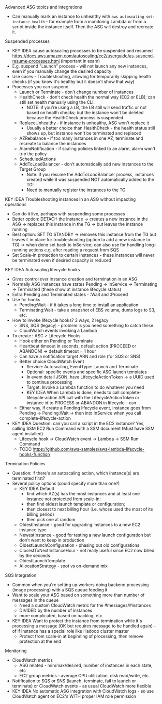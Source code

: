 Advanced ASG topics and integrations
- Can manually mark an instance to unhealthy with `aws autoscaling set-instance-health` - for example from a monitoring Lambda or from a script inside the instance itself. Then the ASG will destroy and recreate it.

Suspended processes
- KEY IDEA cause autoscaling processes to be suspended and resumed https://docs.aws.amazon.com/autoscaling/ec2/userguide/as-suspend-resume-processes.html (important in exam)
- E.g. suspend "Launch" process - will not launch any new instances, even if you manually change the desired capacity
- Use cases - Troubleshooting, allowing for temporarily skipping health checks (if you know it's healthy but it doesn't show that way)
- Processes you can suspend
  - Launch or Terminate - don't change number of instances
  - HealthCheck - don't check health the normal way (EC2 or ELB); can still set health manually using the CLI.
    - NOTE: if you're using a LB, the LB still will send traffic or not based on health checks; but the instance won't be deleted because the HealthCheck process is suspended
  - ReplaceUnhealthy - if instance is unhealthy, ASG won't replace it
    - Usually a better choice than HealthCheck - the health status still shows up, but instance won't be terminated and replaced
  - AZRebalance - if too many instances in one AZ, terminate and recreate to balance the instances
  - AlarmNotification - if scaling policies linked to an alarm, alarm won't trip the policy
  - ScheduledActions 
  - AddToLoadBalancer - don't automatically add new instances to the Target Group
    - Note: if you resume the AddToLoadBalancer process, instances created while it was suspended NOT automatically added to the TG!
	- Need to manually register the instances to the TG

KEY IDEA Troubleshooting instances in an ASG without impacting operations
- Can do it live, perhaps with suspending some processes
- Better option: DETACH the instance -> creates a new instance in the ASG -> replaces this instance in the TG -> but leaves the instance running
- Best option: SET TO STANDBY -> removes this instance from the TG but leaves it in place for troubleshooting (option to add a new instance to TG) -> when done set back to InService; can also use for handling long-running actions e.g. after reading a request from SQS
- Set Scale-in protection to certain instances - these instances will never be terminated even if desired capacity is reduced

KEY IDEA Autoscaling lifecycle hooks
- Gives control over instance creation and termination in an ASG
- Normally ASG instances have states Pending -> InService -> Terminating -> Terminated (these show at instance lifecycle status)
- Extra Pending and Terminated states - :Wait and :Proceed
- Use for hooks
  - Pending:Wait - if it takes a long time to install an application
  - Terminating:Wait - take a snapshot of EBS volume, dump logs to S3, etc.
- How to invoke lifecycle hooks? 3 ways, 2 legacy
  - SNS, SQS (legacy) - problem is you need something to catch these
  - CloudWatch events invoking a Lambda
- To create : ASG > Lifecycle Hooks
  - Hook either on Pending or Terminate
  - Heartbeat timeout in seconds, default action (PROCEED or ABANDON) -> default timeout = 1 hour
  - Can have a notification target ARN and role (for SQS or SNS)
  - Better choice CloudWatch Event 
    - Service: Autoscaling, EventType: Launch and Terminate
	- Optional: specific events and specific ASG launch templates
	- In event detail JSON, have LifecycleActionToken -> a UUID used to continue processing
    - Target: Invoke a Lambda function to do whatever you need
	- KEY IDEA When Lambda is done, needs to call complete-lifecycle-action API call with the LifecycleActionToken or instance id to PROCESS or ABANDON in lifecycle - can 
  - Either way, if create a Pending lifecycle event, instance goes from Pending -> Pending:Wait -> then into InService when you call complete-lifecycle-action
- KEY IDEA Question: can you call a script in the EC2 instance? Yes, calling SSM EC2 Run Command with a SSM document (Must have SSM agent installed)
  - Lifecycle hook -> CloudWatch event -> Lambda -> SSM Run Command
  - TODO https://github.com/aws-samples/aws-lambda-lifecycle-hooks-function

Termination Policies
- Question: if there's an autoscaling action, which instance(s) are terminated first?
- Several policy options (could specify more than one?)
  - KEY IDEA Default 
    - find which AZ(s) has the most instances and at least one instance not protected from scale-in; 
	- then find oldest launch template or configuration; 
	- then closest to next billing hour (i.e. whose used the most of its billing period)
	- then pick one at random
  - OldestInstance - good for upgrading instances to a new EC2 instance type
  - NewestInstance - good for testing a new launch configuration but don't want to keep in production
  - OldestLaunchConfiguration - phasing out old configurations
  - ClosestToNextInstanceHour - not really useful since EC2 now billed by the seconds
  - OldestLaunchTemplate
  - AllocationStrategy - spot vs on-demand mix

SQS Integration
- Common when you're setting up workers doing backend processing (image processing) with a SQS queue feeding it
- Want to scale your ASG based on something more than number of messages in the queue 
  - Need a custom CloudWatch metric for the #messages/#instances
  - DIVIDED by the number of instances
  - more complicated, based on backlog, etc.
- KEY IDEA Want to protect the instance from termination while it's processing a message (OK but requires message to be handled again) - of if instance has a special role like Hadoop cluster master
  - Protect from scale-in at beginning of processing, then remove protection at the end

Monitoring 
- CloudWatch metrics
  - ASG related - min/max/desired, number of instances in each state, etc
  - EC2 group metrics - average CPU utilization, disk read/write, etc.
- Notification to SQS or SNS (launch, terminate, fail to launch or terminate) or CloudWatch events - as usual CloudWatch more flexible
- KEY IDEA No automatic ASG integration with CloudWatch logs - so use CloudWatch agent on EC2's WITH proper IAM role permission
